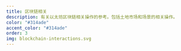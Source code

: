 ```yaml
---
title: 区块链相关
description: 有关以太坊区块链相关操作的参考。包括土地市场和场景的相关操作。
color: "#314ade"
accent_color: "#314ade"
order: 3
img: blockchain-interactions.svg
---
```

